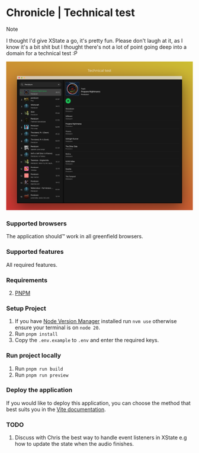 # Chronicle | Technical test

> [!NOTE]
> I thought I'd give XState a go, it's pretty fun. Please don't laugh at it, as I know it's a bit shit but I thought there's not a lot of point going deep into a domain for a technical test :P

![Screenshot](./assets/screenshot.png)

### Supported browsers

The application should:tm: work in all greenfield browsers.

### Supported features

All required features.

### Requirements

2. [PNPM](https://pnpm.io/)

### Setup Project

1. If you have [Node Version Manager](https://github.com/nvm-sh/nvm) installed run `nvm use` otherwise ensure your terminal is on `node 20`.
2. Run `pnpm install`
3. Copy the `.env.example` to `.env` and enter the required keys.

### Run project locally

1. Run `pnpm run build`
2. Run `pnpm run preview`

### Deploy the application

If you would like to deploy this application, you can choose the method that best suits you in the [Vite documentation](https://vitejs.dev/guide/static-deploy#deploying-a-static-site).

### TODO

1. Discuss with Chris the best way to handle event listeners in XState e.g how to update the state when the audio finishes.
